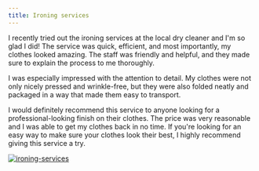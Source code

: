 ```yaml
---
title: Ironing services
---
```


I recently tried out the ironing services at the local dry cleaner and I'm so glad I did! The service was quick, efficient, and most importantly, my clothes looked amazing. The staff was friendly and helpful, and they made sure to explain the process to me thoroughly.

I was especially impressed with the attention to detail. My clothes were not only nicely pressed and wrinkle-free, but they were also folded neatly and packaged in a way that made them easy to transport.

I would definitely recommend this service to anyone looking for a professional-looking finish on their clothes. The price was very reasonable and I was able to get my clothes back in no time. If you're looking for an easy way to make sure your clothes look their best, I highly recommend giving this service a try.

[![ironing-services](<https://dabuttonfactory.com/button.png?t=CHECK+SERVICE&f=Noto+Sans-Bold&ts=26&tc=fff&hp=45&vp=20&c=11&bgt=unicolored&bgc=4bd42f>)](<https://www.bark.com/?a_aid=5d2d0e83cdc39>)